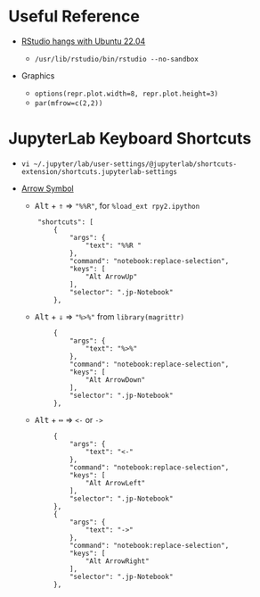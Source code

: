 # Useful Reference
- [RStudio hangs with Ubuntu 22.04](https://stackoverflow.com/questions/72088170/rstudio-hangs-on-startup-after-ubuntu-22-04-update)
    * `/usr/lib/rstudio/bin/rstudio --no-sandbox`

- Graphics
    - `options(repr.plot.width=8, repr.plot.height=3)`
    - `par(mfrow=c(2,2))`

# JupyterLab Keyboard Shortcuts

- `vi ~/.jupyter/lab/user-settings/@jupyterlab/shortcuts-extension/shortcuts.jupyterlab-settings`
- [Arrow Symbol](https://www.toptal.com/designers/htmlarrows/arrows/)
    - <kbd>Alt</kbd> + <kbd>&#8657;</kbd> $\Rightarrow$   `"%%R"`, for  `%load_ext rpy2.ipython`
    ```
        "shortcuts": [
            {
                "args": {
                    "text": "%%R "
                },
                "command": "notebook:replace-selection",
                "keys": [
                    "Alt ArrowUp"
                ],
                "selector": ".jp-Notebook"
            },
    ```
    - <kbd>Alt</kbd> + <kbd>&#8659;</kbd> $\Rightarrow$   `"%>%"`  from `library(magrittr)`
    ```
            {
                "args": {
                    "text": "%>%"
                },
                "command": "notebook:replace-selection",
                "keys": [
                    "Alt ArrowDown"
                ],
                "selector": ".jp-Notebook"
            },

    ```

    - <kbd>Alt</kbd> + <kbd>&#8660;</kbd> $\Rightarrow$   `<-` or `->`
    ```
            {
                "args": {
                    "text": "<-"
                },
                "command": "notebook:replace-selection",
                "keys": [
                    "Alt ArrowLeft"
                ],
                "selector": ".jp-Notebook"
            },
            {
                "args": {
                    "text": "->"
                },
                "command": "notebook:replace-selection",
                "keys": [
                    "Alt ArrowRight"
                ],
                "selector": ".jp-Notebook"
            },
    ```
